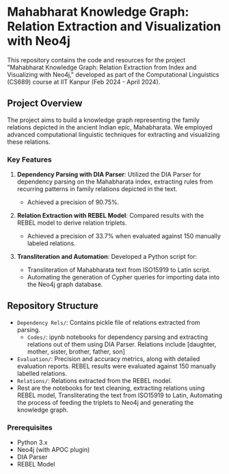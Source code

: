 # Mahabharat Knowledge Graph: Relation Extraction and Visualization with Neo4j

This repository contains the code and resources for the project "Mahabharat Knowledge Graph: Relation Extraction from Index and Visualizing with Neo4j," developed as part of the Computational Linguistics (CS689) course at IIT Kanpur (Feb 2024 - April 2024).

## Project Overview

The project aims to build a knowledge graph representing the family relations depicted in the ancient Indian epic, Mahabharata. We employed advanced computational linguistic techniques for extracting and visualizing these relations.

### Key Features

1. **Dependency Parsing with DIA Parser**: Utilized the DIA Parser for dependency parsing on the Mahabharata index, extracting rules from recurring patterns in family relations depicted in the text.
   - Achieved a precision of 90.75%.

2. **Relation Extraction with REBEL Model**: Compared results with the REBEL model to derive relation triplets.
   - Achieved a precision of 33.7% when evaluated against 150 manually labeled relations.

3. **Transliteration and Automation**: Developed a Python script for:
   - Transliteration of Mahabharata text from ISO15919 to Latin script.
   - Automating the generation of Cypher queries for importing data into the Neo4j graph database.

## Repository Structure

- `Dependency Rels/`: Contains pickle file of relations extracted from parsing.
  - `Codes/`: ipynb notebooks for dependency parsing and extracting relations out of them using DIA Parser. Relations include \[daughter, mother, sister, brother, father, son]
- `Evaluation/`: Precision and accuracy metrics, along with detailed evaluation reports. REBEL results were evaluated against 150 manually labelled relations.
- `Relations/`: Relations extracted from the REBEL model.
- Rest are the notebooks for text cleaning, extracting relations using REBEL model, Transliterating the text from ISO15919 to Latin, Automating the process of feeding the triplets to Neo4j and generating the knowledge graph.

### Prerequisites

- Python 3.x
- Neo4j (with APOC plugin)
- DIA Parser
- REBEL Model

